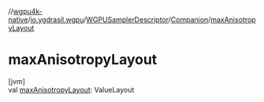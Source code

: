 //[wgpu4k-native](../../../../index.md)/[io.ygdrasil.wgpu](../../index.md)/[WGPUSamplerDescriptor](../index.md)/[Companion](index.md)/[maxAnisotropyLayout](max-anisotropy-layout.md)

# maxAnisotropyLayout

[jvm]\
val [maxAnisotropyLayout](max-anisotropy-layout.md): ValueLayout